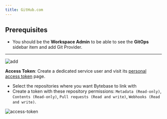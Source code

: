 ```yaml
---
title: GitHub.com
---
```


## Prerequisites

- You should be the **Workspace Admin** to be able to see the **GitOps** sidebar item and add Git Provider.

---

![add](/content/docs/vcs-integration/add-git-provider/github-com/add.webp)

**Access Token**: Create a dedicated service user and visit its [personal access token](https://github.com/settings/tokens) page.

- Select the repositories where you want Bytebase to link with
- Create a token with these repository permissions: `Metadata (Read-only)`, `Contents (Read-only)`, `Pull requests (Read and write)`, `Webhooks (Read and write)`.

![access-token](/content/docs/vcs-integration/add-git-provider/github-com/access-token.webp)
